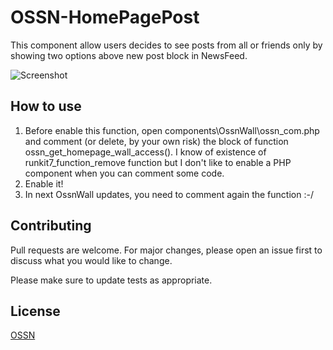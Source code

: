 # OSSN-HomePagePost

This component allow users decides to see posts from all or friends only by showing two options above new post block in NewsFeed. 

![Screenshot](https://www.rafaelamorim.com.br/temp/homepageposts.png)

## How to use

1) Before enable this function, open components\OssnWall\ossn_com.php and comment (or delete, by your own risk) the block of function ossn_get_homepage_wall_access().
   I know of existence of runkit7_function_remove function but I don't like to enable a PHP component when you can comment some code.
2) Enable it!
3) In next OssnWall updates, you need to comment again the function :-/

## Contributing
Pull requests are welcome. For major changes, please open an issue first to discuss what you would like to change.

Please make sure to update tests as appropriate.

## License
[OSSN](http://www.opensource-socialnetwork.org/licence)
